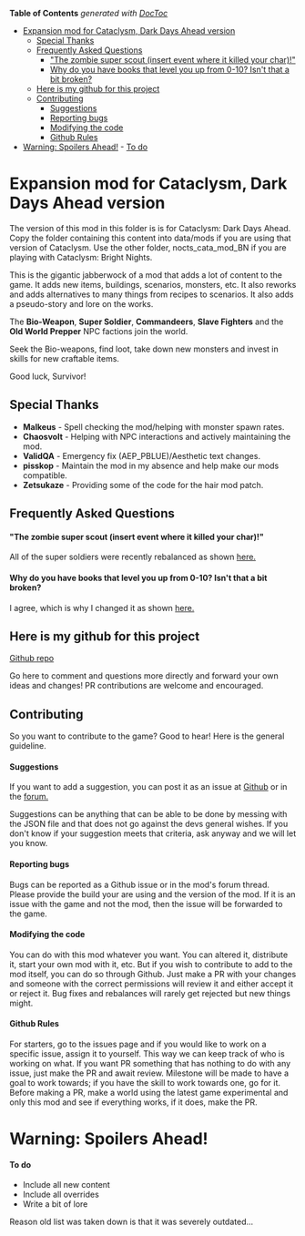 <!-- START doctoc generated TOC please keep comment here to allow auto update -->
<!-- DON'T EDIT THIS SECTION, INSTEAD RE-RUN doctoc TO UPDATE -->
**Table of Contents**  *generated with [DocToc](https://github.com/thlorenz/doctoc)*

- [Expansion mod for Cataclysm, Dark Days Ahead version](#expansion-mod-for-cataclysm-dark-days-ahead-version)
  - [Special Thanks](#special-thanks)
  - [Frequently Asked Questions](#frequently-asked-questions)
      - ["The zombie super scout (insert event where it killed your char)!"](#the-zombie-super-scout-insert-event-where-it-killed-your-char)
      - [Why do you have books that level you up from 0-10? Isn't that a bit broken?](#why-do-you-have-books-that-level-you-up-from-0-10-isnt-that-a-bit-broken)
  - [Here is my github for this project](#here-is-my-github-for-this-project)
  - [Contributing](#contributing)
      - [Suggestions](#suggestions)
      - [Reporting bugs](#reporting-bugs)
      - [Modifying the code](#modifying-the-code)
      - [Github Rules](#github-rules)
- [Warning: Spoilers Ahead!](#warning-spoilers-ahead)
      - [To do](#to-do)

<!-- END doctoc generated TOC please keep comment here to allow auto update -->

# Expansion mod for Cataclysm, Dark Days Ahead version

The version of this mod in this folder is is for Cataclysm: Dark Days Ahead. Copy the folder containing this content into data/mods if you are using that version of Cataclysm. Use the other folder, nocts_cata_mod_BN if you are playing with Cataclysm: Bright Nights.

This is the gigantic jabberwock of a mod that adds a lot of content to the game. It adds new items, buildings, scenarios, monsters, etc. It also reworks and adds alternatives to many things from recipes to scenarios. It also adds a pseudo-story and lore on the works.

The **Bio-Weapon**, **Super Soldier**, **Commandeers**, **Slave Fighters** and the **Old World Prepper** NPC factions join the world.

Seek the Bio-weapons, find loot, take down new monsters and invest in skills for new craftable items.

Good luck, Survivor!

## Special Thanks

* **Malkeus** - Spell checking the mod/helping with monster spawn rates.
* **Chaosvolt** - Helping with NPC interactions and actively maintaining the mod.
* **ValidQA** - Emergency fix (AEP_PBLUE)/Aesthetic text changes.
* **pisskop** - Maintain the mod in my absence and help make our mods compatible.
* **Zetsukaze** - Providing some of the code for the hair mod patch.

## Frequently Asked Questions

#### "The zombie super scout (insert event where it killed your char)!"

All of the super soldiers were recently rebalanced as shown [here.](https://github.com/Noctifer-de-Mortem/nocts_cata_mod/pull/57)


#### Why do you have books that level you up from 0-10? Isn't that a bit broken?

I agree, which is why I changed it as shown [here.](https://github.com/Noctifer-de-Mortem/nocts_cata_mod/pull/51)

## Here is my github for this project

[Github repo](https://github.com/Noctifer-de-Mortem/nocts_cata_mod)

Go here to comment and questions more directly and forward your own ideas and changes!
PR contributions are welcome and encouraged.

## Contributing
So you want to contribute to the game? Good to hear! Here is the general guideline.

#### Suggestions
If you want to add a suggestion, you can post it as an issue at [Github](https://github.com/Noctifer-de-Mortem/nocts_cata_mod/issues) or in the [forum.](https://discourse.cataclysmdda.org/t/cataclysm-mod/10523)

Suggestions can be anything that can be able to be done by messing with the JSON file and that does not go against the devs general wishes. If you don't know if your suggestion meets that criteria, ask anyway and we will let you know.

#### Reporting bugs
Bugs can be reported as a Github issue or in the mod's forum thread. Please provide the build your are using and the version of the mod. If it is an issue with the game and not the mod, then the issue will be forwarded to the game.

#### Modifying the code
You can do with this mod whatever you want. You can altered it, distribute it, start your own mod with it, etc. But if you wish to contribute to add to the mod itself, you can do so through Github. Just make a PR with your changes and someone with the correct permissions will review it and either accept it or reject it. Bug fixes and rebalances will rarely get rejected but new things might.

#### Github Rules
For starters, go to the issues page and if you would like to work on a specific issue, assign it to yourself. This way we can keep track of who is working on what. If you want PR something that has nothing to do with any issue, just make the PR and await review. Milestone will be made to have a goal to work towards; if you have the skill to work towards one, go for it. Before making a PR, make a world using the latest game experimental and only this mod and see if everything works, if it does, make the PR.

# Warning: Spoilers Ahead!

#### To do
* Include all new content
* Include all overrides
* Write a bit of lore

Reason old list was taken down is that it was severely outdated...